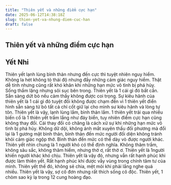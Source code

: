 ```yaml
---
title: "Thiên yết và những điểm cực hạn"
date: 2025-06-12T14:38:18Z
slug: thien-yet-va-nhung-diem-cuc-han
draft: false
---
```


## Thiên yết và những điểm cực hạn

## Yết Nhi

Thiên yết lạnh lùng bình thản nhưng đến cực thì tuyệt nhiên nguy hiểm. Không la hét không tỏ thái độ nhưng đầy những cảm giác nguy hiểm. Thật dễ tính nhưng cũng rất khó khăn khi những hạn mức vô tình bị phá hủy. Sống thầm lặng nhưng sôi sục bên trong. Thiên yết là 1 cái gì đó bất cần. Sẵn sàng dứt bỏ nếu cảm thấy không được coi trọng. Sự kiêu hãnh của thiên yết là 1 cái gì đó tuyệt đối không được chạm đến vì 1 thiên yết điển hình sẵn sàng từ bỏ tất cả chỉ cốt giữ lại cho mình sư kiêu hãnh và lòng tự tôn.
Thiên yết là vậy, lạnh lùng lắm, bình thản lắm. 1 thiên yết trải qua nhiều biến cố là 1 thiên yết trầm lắng như đáy biển, tuy nhiên điểm cực hạn cũng không thay đổi. Cái thay đổi có chăng là cách xử sự khi những hạn mức vô tình bị phá hủy. Không dữ dội, không ánh mắt xuyên thấu đối phương mà đổi lại là 1 gương mặt bình thản, bình thản đến mức người đối diện không tránh khỏi cảm giác ngộp thở. Bình thản đến mức có thể dày vò được người khác. 
Thiên yết nhìn chung là 1 người khó có thể định nghĩa. Không thâm trầm, không sâu sắc, không thâm hiểm, nhưng thờ ơ, rất thờ ơ. 
Thiên yết là 1người khiến người khác khó chịu. Thiên yết là vậy đó, nhưng vẫn rất hạnh phúc khi được làm thiên yết. Rất hạnh phúc khi được vẫy vùng trong chính tâm tư của mình. Thiên yết thế đó, không sẻ chia, mệt mỏi khi phải lắng nghe quá nhiều. Thiên yết là vậy, sợ cô đơn nhưng rất thích sống cô độc.
Thiên yết, 1 chòm sao kỳ lạ trong 12 cung hoàng đạo.